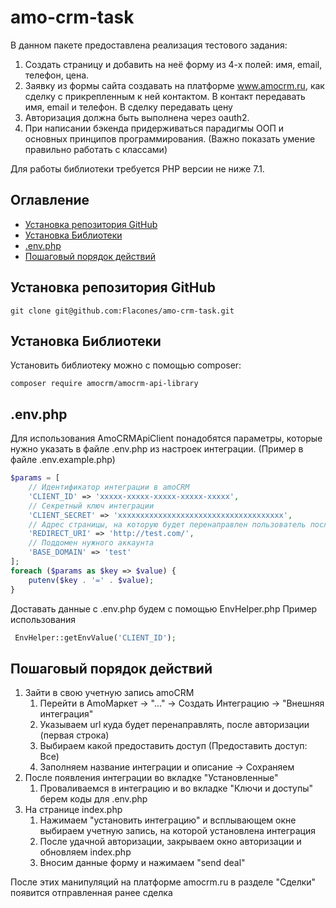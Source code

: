 # amo-crm-task

В данном пакете предоставлена реализация тестового задания:
1. Создать страницу и добавить на неё форму из 4-х полей: имя, email, телефон, цена.
2. Заявку из формы сайта создавать на платформе www.amocrm.ru, как сделку с прикрепленным к ней контактом. В контакт передавать имя, email и телефон. В сделку передавать цену
3. Авторизация должна быть выполнена через oauth2.
4. При написании бэкенда придерживаться парадигмы ООП и основных принципов программирования. (Важно показать умение правильно работать с классами)

Для работы библиотеки требуется PHP версии не ниже 7.1.

## Оглавление
- [Установка репозитория GitHub](#Установка-репозитория-GitHub)
- [Установка Библиотеки](#установка-Библиотеки)
- [.env.php](#.env.php)
- [Пошаговый порядок действий](#Пошаговый-порядок-действий)

## Установка репозитория GitHub

```
git clone git@github.com:Flacones/amo-crm-task.git
```
## Установка Библиотеки

Установить библиотеку можно с помощью composer:

```
composer require amocrm/amocrm-api-library
```

## .env.php
Для использования AmoCRMApiClient понадобятся параметры, которые нужно указать в файле .env.php из настроек интеграции. (Пример в файле .env.example.php)
```php
$params = [
    // Идентификатор интеграции в amoCRM
    'CLIENT_ID' => 'xxxxx-xxxxx-xxxxx-xxxxx-xxxxx',
    // Секретный ключ интеграции
    'CLIENT_SECRET' => 'xxxxxxxxxxxxxxxxxxxxxxxxxxxxxxxxxxxxx',
    // Адрес страницы, на которую будет перенаправлен пользователь после авторизации в amoCRM (должен совпадать с адресом, который указывали в интеграции)
    'REDIRECT_URI' => 'http://test.com/',
    // Поддомен нужного аккаунта
    'BASE_DOMAIN' => 'test'
];
foreach ($params as $key => $value) {
    putenv($key . '=' . $value);
}
```
Доставать данные с .env.php будем с помощью EnvHelper.php
Пример использования
```php
 EnvHelper::getEnvValue('CLIENT_ID');
```
## Пошаговый порядок действий
1. Зайти в свою учетную запись amoCRM
   1. Перейти в AmoМаркет -> "..." -> Создать Интеграцию -> "Внешняя интеграция"
   2. Указываем url куда будет перенаправлять, после авторизации (первая строка)
   3. Выбираем какой предоставить доступ (Предоставить доступ: Все)
   4. Заполняем название интеграции и описание -> Сохраняем
2. После появления интеграции во вкладке "Установленные"
   1. Проваливаемся в интеграцию и во вкладке "Ключи и доступы" берем коды для .env.php
2. На странице index.php
    1. Нажимаем "установить интеграцию" и всплывающем окне выбираем учетную запись, на которой установлена интеграция
    2. После удачной авторизации, закрываем окно авторизации и обновляем index.php
    3. Вносим данные форму и нажимаем "send deal"
   
После этих манипуляций на платформе amocrm.ru в разделе "Сделки" появится отправленная ранее сделка

